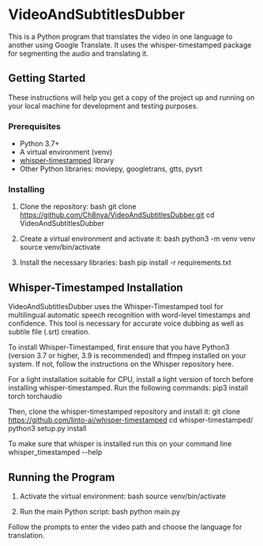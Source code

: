 # VideoAndSubtitlesDubber

This is a Python program that translates the video in one language to another using Google Translate. It uses the whisper-timestamped package for segmenting the audio and translating it.

## Getting Started

These instructions will help you get a copy of the project up and running on your local machine for development and testing purposes.

### Prerequisites

- Python 3.7+
- A virtual environment (venv)
- [whisper-timestamped](https://github.com/linto-ai/whisper-timestamped) library
- Other Python libraries: moviepy, googletrans, gtts, pysrt

### Installing

1. Clone the repository:
bash git clone https://github.com/Ch8nya/VideoAndSubtitlesDubber.git 
cd VideoAndSubtitlesDubber


2. Create a virtual environment and activate it:
bash python3 -m venv venv source venv/bin/activate


3. Install the necessary libraries:
bash pip install -r requirements.txt

## Whisper-Timestamped Installation

VideoAndSubtitlesDubber uses the Whisper-Timestamped tool for multilingual automatic speech recognition with word-level timestamps and confidence. This tool is necessary for accurate voice dubbing as well as subtile file (.srt) creation.

To install Whisper-Timestamped, first ensure that you have Python3 (version 3.7 or higher, 3.9 is recommended) and ffmpeg installed on your system. If not, follow the instructions on the Whisper repository here.

For a light installation suitable for CPU, install a light version of torch before installing whisper-timestamped. Run the following commands:
pip3 install torch torchaudio

Then, clone the whisper-timestamped repository and install it:
git clone https://github.com/linto-ai/whisper-timestamped
cd whisper-timestamped/
python3 setup.py install

 To make sure that whisper is installed run this on your command line
 whisper_timestamped --help

## Running the Program

1. Activate the virtual environment:
bash source venv/bin/activate


2. Run the main Python script:
bash python main.py

Follow the prompts to enter the video path and choose the language for translation.
